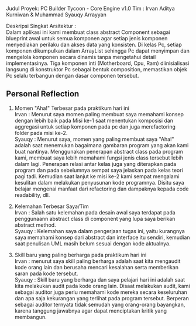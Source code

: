 Judul Proyek: PC Builder Tycoon - Core Engine v1.0
Tim : Irvan Aditya Kurniwan & Muhammad Syauqy Arrayyan

Deskripsi Singkat Arsitektur : <br>
Dalam aplikasi ini kami membuat class abstract Component sebagai blueprint awal untuk semua komponen agar setiap jenis komponen menyediakan perilaku dan akses data yang konsisten. Di kelas Pc, setiap komponen dikumpulkan dalam ArrayList sehingga Pc dapat menyimpan dan mengelola komponen secara dinamis tanpa mengetahui detail implementasinya. Tiga komponen inti (Motherboard, Cpu, Ram) diinisialisasi langsung di konstruktor Pc sebagai bentuk composition, memastikan objek Pc selalu terbangun dengan dasar componen tersebut.

## Personal Reflection
1. Momen "Aha!" Terbesar pada praktikum hari ini<br>
Irvan : Menurut saya momen paling membuat saya memahami konsep dengan lebih baik pada Misi ke-1 saat menentukan komposisi dan aggregasi untuk setiap komponen pada pc dan juga merefactoring folder pada misi ke-2.<br>
Syauqy : Menurut saya, momen yang paling membuat saya "Aha!" adalah saat menemukan bagaimana gambaran program yang akan kami buat nantinya. Menggunakan penerapan abstract class pada program kami, membuat saya lebih memahami fungsi jenis class tersebut lebih dalam lagi. Penerapan relasi antar kelas juga yang diterapkan pada program dan pada sebelumnya sempat saya jelaskan pada kelas teori pagi tadi. Kemudian saat lanjut ke misi ke-2 kami sempat mengalami kesulitan dalam melakukan penyusunan kode programnya. Disitu saya belajar mengenai manfaat dari refactoring dan dampaknya kepada code readability, dll.

2. Kelemahan Terbesar Saya/Tim <br>
Irvan : Salah satu kelemahan pada desain awal saya terdapat pada penggunaann abstract class di component yang lupa saya berikan abstract method.<br>
Syauqy : Kelemahan saya dalam pengerjaan tugas ini, yaitu kurangnya saya memahami konsep dari abstract dan interface itu sendiri, kemudian saat penulisan UML masih belum sesuai dengan kode aktualnya.

4. Skill baru yang paling berharga pada praktikum hari ini<br>
Irvan : menurut saya skill paling berharga adalah saat kita mengaudit kode orang lain dan berusaha mencari kesalahan serta memberikan saran pada kode tersebut.<br>
Syauqy : Skill baru yang berharga dan saya pelajari hari ini adalah saat kita melakukan audit pada kode orang lain. Disaat melakukan audit, kami sebagai auditor juga perlu memahami kode mereka secara keseluruhan dan apa saja kekurangan yang terlihat pada program tersebut. Berperan sebagai auditor ternyata tidak semudah yang orang-orang bayangkan, karena tanggung jawabnya agar dapat menciptakan kritik yang membangun.
